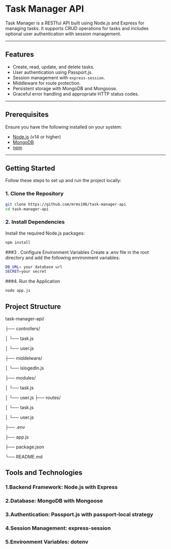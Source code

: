 # Task Manager API

Task Manager is a RESTful API built using Node.js and Express for managing tasks. It supports CRUD operations for tasks and includes optional user authentication with session management.

---

## Features
- Create, read, update, and delete tasks.
- User authentication using Passport.js.
- Session management with `express-session`.
- Middleware for route protection.
- Persistent storage with MongoDB and Mongoose.
- Graceful error handling and appropriate HTTP status codes.

---

## Prerequisites

Ensure you have the following installed on your system:
- [Node.js](https://nodejs.org/) (v14 or higher)
- [MongoDB](https://www.mongodb.com/)
- [npm](https://www.npmjs.com/) 

---

## Getting Started

Follow these steps to set up and run the project locally:

### 1. Clone the Repository
```bash
git clone https://github.com/mrms106/task-manager-api
cd task-manager-api

```
### 2. Install Dependencies
Install the required Node.js packages:

```bash
npm install
```

###3 .  Configure Environment Variables
Create a .env file in the root directory and add the following environment variables:

```bash
DB_URL= your database url
SECRET=your secret
```
###4. Run the Application
```bash
node app.js
```

## Project Structure

task-manager-api/

├── controllers/  

│   └── task.js

│   └── user.js

├── middelware/        

│   └── islogedIn.js

├── modules/             

│   └── task.js

│   └── user.js
├── routes/            

│   └── task.js

│   └── user.js

├── .env                

├── app.js              

├── package.json        

└── README.md            


## Tools and Technologies

### 1.Backend Framework: Node.js with Express
### 2.Database: MongoDB with Mongoose
### 3.Authentication: Passport.js with passport-local strategy
### 4.Session Management: express-session
### 5.Environment Variables: dotenv
